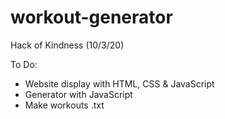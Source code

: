 # workout-generator
Hack of Kindness (10/3/20)

To Do:
- Website display with HTML, CSS & JavaScript
- Generator with JavaScript
- Make workouts .txt

